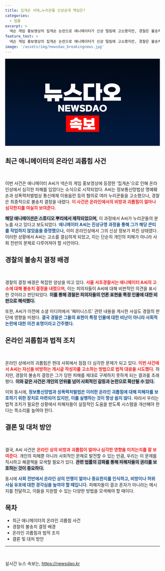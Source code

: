 ```yaml
---
title: 집게손 사태…누리꾼들 신상공개 책임은?
categories:
  - 법률
excerpt: >
  넥슨 게임 홍보영상의 집게손 논란으로 애니메이터가 신상 털림에 고소했지만, 경찰은 불송치 결정을 내렸다. 사건의 본질은 여성혐오 논란과 개인 비방으로 복잡하게 얽혀있다. 진실은 무엇일까? 클릭해 진체를 확인해보세요!
feature_text: >
  넥슨 게임 홍보영상의 집게손 논란으로 애니메이터가 신상 털림에 고소했지만, 경찰은 불송치 결정을 내렸다. 사건의 본질은 여성혐오 논란과 개인 비방으로 복잡하게 얽혀있다. 진실은 무엇일까? 클릭해 진체를 확인해보세요!
image: '/assets/img/newsdao_breakingnews.jpg'
---
```


<p><img src="/assets/img/newsdao_breakingnews.jpg" alt="firstkoreanews 속보" /></p>

<h2 data-ke-size="size26">최근 애니메이터의 온라인 괴롭힘 사건</h2>

<p data-ke-size="size16">&nbsp;</p>

<p>이번 사건은 애니메이터 A씨가 넥슨의 게임 홍보영상에 등장한 '집게손'으로 인해 온라인상에서 심각한 피해를 입었다는 소식으로 시작되었다. A씨는 정보통신망법상 명예훼손과 성폭력처벌법상 통신매체 이용음란 등의 혐의로 여러 누리꾼들을 고소했으나, 경찰은 최종적으로 불송치 결정을 내렸다. <b><span style="color: #ee2323;">이 사건은 온라인에서의 비방과 괴롭힘이 얼마나 심각한지를 여실히 보여준다.</span></b> </p>

<p><b><span style="background-color: #21538527;">해당 애니메이션은 스튜디오 뿌리에서 제작되었으며,</span></b> 이 과정에서 A씨가 누리꾼들의 분노를 사고 있다고 보도되었다. <b><span style="color: #1a5490;">애니메이터 A씨는 진상규명 과정을 통해 그가 해당 콘티를 작업하지 않았음을 증명했으나,</span></b> 이미 온라인상에서 그의 신상 정보가 퍼진 상태였다. 이러한 상황에서 A씨는 고소를 결심하게 되었고, 이는 단순히 개인의 피해가 아니라 사회 전반의 문제로 다루어져야 할 사안이다.</p>

<h2 data-ke-size="size26">경찰의 불송치 결정 배경</h2>

<p data-ke-size="size16">&nbsp;</p>

<p>경찰의 결정 배경은 복잡한 양상을 띠고 있다. <b><span style="color: #ee2323;">서울 서초경찰서는 애니메이터 A씨의 고소에 대해 불송치 결정을 내렸으며,</span></b> 이는 피의자들이 A씨에 대해 비판적인 의견을 표시한 것이라고 판단되었다. <b><span style="background-color: #21538527;">이를 통해 경찰은 피의자들의 언론 표현을 특정 인물에 대한 비판으로 해석했다.</span></b> </p>

<p>또한, A씨가 이전에 소셜 미디어에서 '페미니스트' 관련 내용을 게시한 사실도 경찰의 판단에 영향을 미쳤다. <b><span style="color: #1a5490;">결국 경찰은 그들의 표현이 특정 인물에 대한 비난이 아니라 사회적 논란에 대한 의견 표명이라고 간주했다.</span></b> </p>

<h2 data-ke-size="size26">온라인 괴롭힘과 법적 조치</h2>

<p data-ke-size="size16">&nbsp;</p>

<p>온라인 상에서의 괴롭힘은 현대 사회에서 점점 더 심각한 문제가 되고 있다. <b><span style="color: #ee2323;">이번 사건에서 A씨는 자신을 비방하는 게시글 작성자를 고소하는 방법으로 법적 대응을 시도했다.</span></b> 하지만, 경찰의 불송치 결정은 그가 당한 피해를 제대로 구제하지 못하게 되는 결과를 초래했다. <b><span style="background-color: #21538527;">이와 같은 사건은 개인의 안위를 넘어 사회적인 갈등과 논란으로 확산될 수 있다.</span></b></p>

<p>이와 동시에, <b><span style="color: #1a5490;">정보통신망법과 성폭력처벌법은 이러한 온라인 괴롭힘에 대해 피해자를 보호하기 위한 장치로 마련되어 있지만, 이를 실행하는 것이 항상 쉽지 않다.</span></b> 따라서 우리는 법적 조치가 필요한 상황에서 피해자들이 실질적인 도움을 받도록 시스템을 개선해야 한다는 목소리를 높여야 한다.</p>

<h2 data-ke-size="size26">결론 및 대처 방안</h2>

<p data-ke-size="size16">&nbsp;</p>

<p>결국, A씨 사건은 <b><span style="color: #ee2323;">온라인 상의 비방과 괴롭힘이 얼마나 심각한 영향을 미치는지를 잘 보여준다.</span></b> 개인의 피해뿐 아니라 사회적인 문제로 발전할 수 있는 만큼, 우리는 이 문제를 직시하고 해결책을 모색할 필요가 있다. <b><span style="background-color: #21538527;">관련 법률의 강화를 통해 피해자들의 권리를 보호하는 것이 중요하다.</span></b></p>

<p>동시에 <b><span style="color: #1a5490;">사회 전반에서 온라인 상의 언행이 얼마나 중요한지를 인식하고, 비방이나 허위 사실 유포에 대한 경각심을 높여야 할 때입니다.</span></b> 피해자들이 결코 혼자가 아니라는 메시지를 전달하고, 이들을 지원할 수 있는 다양한 방법을 모색해야 할 때이다. </p>

<h2 data-ke-size="size26">목차</h2>

<ul>
    <li>최근 애니메이터의 온라인 괴롭힘 사건</li>
    <li>경찰의 불송치 결정 배경</li>
    <li>온라인 괴롭힘과 법적 조치</li>
    <li>결론 및 대처 방안</li>
</ul>

<hr />

<p data-ke-size="size16">&nbsp;</p>
실시간 뉴스 속보는, <a href="https://newsdao.kr" rel="dofollow">https://newsdao.kr</a>



